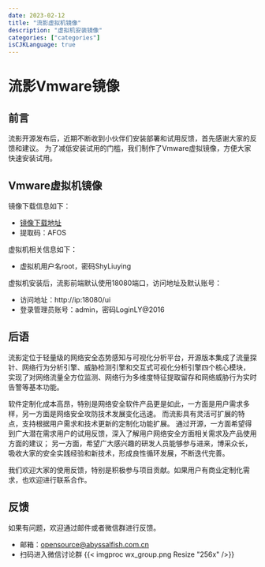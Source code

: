 ```yaml
---
date: 2023-02-12
title: "流影虚拟机镜像"
description: "虚拟机安装镜像"
categories: ["categories"]
isCJKLanguage: true
---
```



# 流影Vmware镜像

## 前言

流影开源发布后，近期不断收到小伙伴们安装部署和试用反馈，首先感谢大家的反馈和建议。
为了减低安装试用的门槛，我们制作了Vmware虚拟镜像，方便大家快速安装试用。

## Vmware虚拟机镜像
镜像下载信息如下：
- [镜像下载地址](https://pan.baidu.com/s/1b1VIgjMuGdeT7a23Pbod5A)
- 提取码：AFOS

虚拟机相关信息如下：
- 虚拟机用户名root，密码ShyLiuying

虚拟机安装后，流影前端默认使用18080端口，访问地址及默认账号：
- 访问地址：http://ip:18080/ui
- 登录管理员账号：admin，密码LoginLY@2016


## 后语
流影定位于轻量级的网络安全态势感知与可视化分析平台，开源版本集成了流量探针、网络行为分析引擎、威胁检测引擎和交互式可视化分析引擎四个核心模块，
实现了对网络流量全方位监测、网络行为多维度特征提取留存和网络威胁行为实时告警等基本功能。

软件定制化成本高昂，特别是网络安全软件产品更是如此，一方面是用户需求多样，另一方面是网络安全攻防技术发展变化迅速。
而流影具有灵活可扩展的特点，支持根据用户需求和技术更新的定制化功能扩展。
通过开源，一方面希望得到广大潜在需求用户的试用反馈，深入了解用户网络安全方面相关需求及产品使用方面的建议；
另一方面，希望广大感兴趣的研发人员能够参与进来，博采众长，吸收大家的安全实践经验和新技术，形成良性循环发展，不断迭代完善。

我们欢迎大家的使用反馈，特别是积极参与项目贡献。如果用户有商业定制化需求，也欢迎进行联系合作。


## 反馈
如果有问题，欢迎通过邮件或者微信群进行反馈。
- 邮箱：opensource@abyssalfish.com.cn
- 扫码进入微信讨论群
{{< imgproc wx_group.png Resize "256x" />}}

